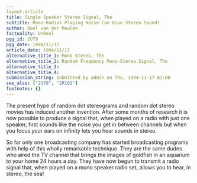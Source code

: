 ```yaml
---
layout:article
title: Single Speaker Stereo Signal, The
subtitle: Mono-Radios Playing Noise Can Give Stereo Sound!
author: Roel van der Meulen
factuality: UnReal
pgg_id: 2U79
pgg_date: 1994/11/17
article_date: 1994/11/17
alternative_title_1: Mono Stereo, The
alternative_title_2: Random Frequency Mono-Stereo Signal, The
alternative_title_3: 
alternative_title_4: 
submission_string: Submitted by admin on Thu, 1994-11-17 01:00
see_also: ["2U78", "2R101"]
footnotes: {}
---
```

<div>
<p>The present hype of random dot stereograms and random dot stereo movies has induced another invention. After some months of research it is now possible to produce a signal that, when played on a radio with just one speaker, first sounds like the noise you get in between channels but when you focus your ears on infinity lets you hear sounds in stereo.</p>
<p>So far only one broadcasting company has started broadcasting programs with help of this wholly remarkable technique. They are the same dudes who aired the TV channel that brings the images of goldfish in an aquarium to your home 24 hours a day. They have now begun to transmit a radio signal that, when played on a mono speaker radio set, allows you to hear, in stereo, the sea!</p>
</div>
